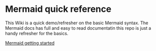 # Mermaid quick reference
This Wiki is a quick demo/refresher on the basic Mermaid syntax. The Mermaid docs has full and easy to read documentatin this repo is just a handy refresher for the basics.

[Mermaid getting started][merdef]

[merdef]: https://mermaid.js.org/intro/n00b-gettingStarted.html